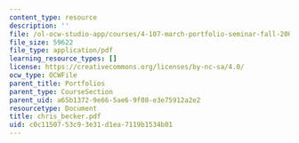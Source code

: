 ```yaml
---
content_type: resource
description: ''
file: /ol-ocw-studio-app/courses/4-107-march-portfolio-seminar-fall-2003/c0c1150753c93e31d1ea7119b1534b01_chris_becker.pdf
file_size: 59622
file_type: application/pdf
learning_resource_types: []
license: https://creativecommons.org/licenses/by-nc-sa/4.0/
ocw_type: OCWFile
parent_title: Portfolios
parent_type: CourseSection
parent_uid: a65b1372-9e66-5ae6-9f08-e3e75912a2e2
resourcetype: Document
title: chris_becker.pdf
uid: c0c11507-53c9-3e31-d1ea-7119b1534b01
---
```

